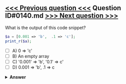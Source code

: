 [<<< Previous question <<<](0139.md)   Question ID#0140.md   [>>> Next question >>>](0141.md)
---

What is the output of this code snippet?

```php
$a = [0.001 => 'b',  .1 => 'c'];
print_r($a);

```

- [ ] A) 0 => 'c'
- [ ] B) An empty array
- [ ] C) '0.001' => 'b', '0.1' => c'
- [ ] D) 0.001 => 'b', .1 => c

<details><summary><b>Answer</b></summary>
<p>
  Answer: <strong>A</strong>
</p>
</details>
